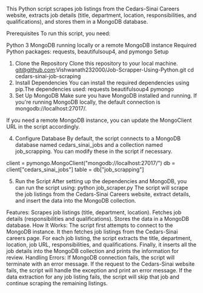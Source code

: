 This Python script scrapes job listings from the Cedars-Sinai Careers website, extracts job details (title, department, location, responsibilities, and qualifications), and stores them in a MongoDB database.

Prerequisites
To run this script, you need:

Python 3
MongoDB running locally or a remote MongoDB instance
Required Python packages: requests, beautifulsoup4, and pymongo
Setup
1. Clone the Repository
Clone this repository to your local machine.
git@github.com:Vishwanath232000/Job-Scrapper-Using-Python.git
cd cedars-sinai-job-scraping
2. Install Dependencies
You can install the required dependencies using pip.The dependencies used:
requests
beautifulsoup4
pymongo
3. Set Up MongoDB
Make sure you have MongoDB installed and running. If you're running MongoDB locally, the default connection is mongodb://localhost:27017/.

If you need a remote MongoDB instance, you can update the MongoClient URL in the script accordingly.

4. Configure Database
By default, the script connects to a MongoDB database named cedars_sinai_jobs and a collection named job_scrapping. You can modify these in the script if necessary.

client = pymongo.MongoClient("mongodb://localhost:27017/")
db = client["cedars_sinai_jobs"]
table = db["job_scrapping"]

5. Run the Script
After setting up the dependencies and MongoDB, you can run the script using:
python job_scraper.py
The script will scrape the job listings from the Cedars-Sinai Careers website, extract details, and insert the data into the MongoDB collection.

Features:
Scrapes job listings (title, department, location).
Fetches job details (responsibilities and qualifications).
Stores the data in a MongoDB database.
How It Works:
The script first attempts to connect to the MongoDB instance.
It then fetches job listings from the Cedars-Sinai careers page.
For each job listing, the script extracts the title, department, location, job URL, responsibilities, and qualifications.
Finally, it inserts all the job details into the MongoDB collection and prints the information for review.
Handling Errors:
If MongoDB connection fails, the script will terminate with an error message.
If the request to the Cedars-Sinai website fails, the script will handle the exception and print an error message.
If the data extraction for any job listing fails, the script will skip that job and continue scraping the remaining listings.
